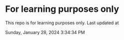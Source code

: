 # For learning purposes only
This repo is for learning purposes only.
Last updated at

Sunday, January 28, 2024 3:34:34 PM

